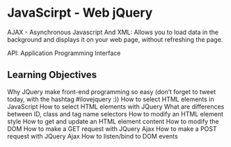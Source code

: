 # JavaScirpt - Web jQuery
AJAX - Asynchronous Javascript And XML: Allows you to load data in the background
and displays it on your web page, without refreshing the page.

API: Application Programming Interface

## Learning Objectives
Why JQuery make front-end programming so easy (don’t forget to tweet today, with the hashtag #ilovejquery :))
How to select HTML elements in JavaScript
How to select HTML elements with JQuery
What are differences between ID, class and tag name selectors
How to modify an HTML element style
How to get and update an HTML element content
How to modify the DOM
How to make a GET request with JQuery Ajax
How to make a POST request with JQuery Ajax
How to listen/bind to DOM events
